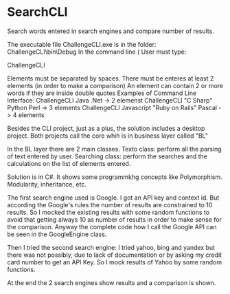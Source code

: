 # SearchCLI
Search words entered in search engines and compare number of results.

The executable file ChallengeCLI.exe is in the folder:  ChallengeCLI\bin\Debug
In the command line ( User must type:

ChallengeCLI <list of queries to search> 

Elements must be separated by spaces.
There must be enteres at least 2 elements (in order to make a comparison)
An element can contain 2 or more words if they are inside double quotes
Examples of Command Line Interface:
  ChallengeCLI Java .Net     -> 2 elemenst
  ChallengeCLI "C Sharp" Python Perl    -> 3 elements
  ChallengeCLI Javascript "Ruby on Rails" Pascal   -> 4 elements
  
  Besides the CLI project, just as a plus, the solution includes a desktop project.
  Both projects call the core whih is in business layer called "BL"
  
  In the BL layer there are 2 main classes.
  Texto class: perform all the parsing of text entered by user.
  Searching class: perform the searches and the calculations on the list of elements entered.
  
 Solution is in C#.
 It shows some programmkhg concepts like Polymorphism.
 Modularity, inheritance, etc.

The first search engine used is Google.
I got an API key and context id. But according the Google's rules the number of results are constrained to 10 results.
So I mocked the existing results with some random functions to avoid that getting always 10 as number of results in order to make sense for the comparison.
Anyway the complete code how I call the Google API can be seen in the GoogleEngine class.

Then I tried the second search engine: I tried yahoo, bing and yandex but there was not possibly, due to lack of documentation or by asking my credit card number to get an API Key.
So I mock results of Yahoo by some random functions.

At the end the 2 search engines show results and a comparison is shown.
